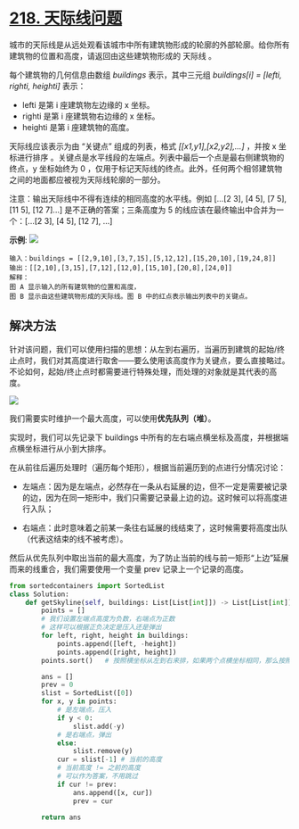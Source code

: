 # [218. 天际线问题](https://leetcode-cn.com/problems/the-skyline-problem/)

城市的天际线是从远处观看该城市中所有建筑物形成的轮廓的外部轮廓。给你所有建筑物的位置和高度，请返回由这些建筑物形成的 天际线 。

每个建筑物的几何信息由数组 *buildings* 表示，其中三元组 *buildings[i] = [lefti, righti, heighti]* 表示：

* lefti 是第 i 座建筑物左边缘的 x 坐标。
* righti 是第 i 座建筑物右边缘的 x 坐标。
* heighti 是第 i 座建筑物的高度。

天际线应该表示为由 “关键点” 组成的列表，格式 *[[x1,y1],[x2,y2],...]* ，并按 x 坐标进行排序 。关键点是水平线段的左端点。列表中最后一个点是最右侧建筑物的终点，y 坐标始终为 0 ，仅用于标记天际线的终点。此外，任何两个相邻建筑物之间的地面都应被视为天际线轮廓的一部分。

注意：输出天际线中不得有连续的相同高度的水平线。例如 [...[2 3], [4 5], [7 5], [11 5], [12 7]...] 是不正确的答案；三条高度为 5 的线应该在最终输出中合并为一个：[...[2 3], [4 5], [12 7], ...]


**示例**:
<img src="https://assets.leetcode.com/uploads/2020/12/01/merged.jpg">
```
输入：buildings = [[2,9,10],[3,7,15],[5,12,12],[15,20,10],[19,24,8]]
输出：[[2,10],[3,15],[7,12],[12,0],[15,10],[20,8],[24,0]]
解释：
图 A 显示输入的所有建筑物的位置和高度，
图 B 显示由这些建筑物形成的天际线。图 B 中的红点表示输出列表中的关键点。
```

## 解决方法

针对该问题，我们可以使用扫描的思想：从左到右遍历，当遍历到建筑的起始/终止点时，我们对其高度进行取舍——要么使用该高度作为关键点，要么直接略过。不论如何，起始/终止点时都需要进行特殊处理，而处理的对象就是其代表的高度。

<img src="https://pic.leetcode-cn.com/1626143638-AbMTRj-image.png">

我们需要实时维护一个最大高度，可以使用**优先队列（堆）**。

实现时，我们可以先记录下 buildings 中所有的左右端点横坐标及高度，并根据端点横坐标进行从小到大排序。

在从前往后遍历处理时（遍历每个矩形），根据当前遍历到的点进行分情况讨论：

* 左端点：因为是左端点，必然存在一条从右延展的边，但不一定是需要被记录的边，因为在同一矩形中，我们只需要记录最上边的边。这时候可以将高度进行入队；

* 右端点：此时意味着之前某一条往右延展的线结束了，这时候需要将高度出队（代表这结束的线不被考虑）。

然后从优先队列中取出当前的最大高度，为了防止当前的线与前一矩形“上边”延展而来的线重合，我们需要使用一个变量 prev 记录上一个记录的高度。

```py
from sortedcontainers import SortedList
class Solution:
    def getSkyline(self, buildings: List[List[int]]) -> List[List[int]]:
        points = []
        # 我们设置左端点高度为负数，右端点为正数
        # 这样可以根据正负决定是压入还是弹出
        for left, right, height in buildings:
            points.append([left, -height])
            points.append([right, height])
        points.sort()   # 按照横坐标从左到右来排，如果两个点横坐标相同，那么按照高度从小到大排序（由于左侧是负数，所以相当于高度高的在前面）

        ans = []
        prev = 0
        slist = SortedList([0])
        for x, y in points:
            # 是左端点，压入
            if y < 0:
                slist.add(-y)
            # 是右端点，弹出
            else:
                slist.remove(y)
            cur = slist[-1] # 当前的高度
            # 当前高度 != 之前的高度
            # 可以作为答案，不用跳过
            if cur != prev:
                ans.append([x, cur])
                prev = cur
        
        return ans
```

